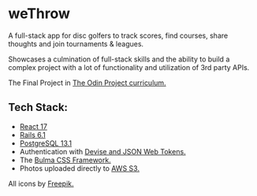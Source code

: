 # weThrow

A full-stack app for disc golfers to track scores, find courses, share thoughts and join tournaments & leagues.

Showcases a culmination of full-stack skills and the ability to build a complex project with a lot of functionality and utilization of 3rd party APIs.

The Final Project in [The Odin Project curriculum.](https://www.theodinproject.com/courses/javascript/lessons/final-project-116ff273-1e55-4055-bd7f-146c17d0ec9c)

## Tech Stack:

- [React 17](https://reactjs.org/blog/2020/10/20/react-v17.html)
- [Rails 6.1](https://github.com/rails/rails/releases/tag/v6.1.1)
- [PostgreSQL 13.1](https://www.postgresql.org/docs/13/index.html)
- Authentication with [Devise and JSON Web Tokens.](https://github.com/waiting-for-dev/devise-jwt)
- The [Bulma CSS Framework.](https://bulma.io/documentation/)
- Photos uploaded directly to [AWS S3.](https://aws.amazon.com/s3/)

All icons by [Freepik.](https://www.flaticon.com/authors/freepik)
